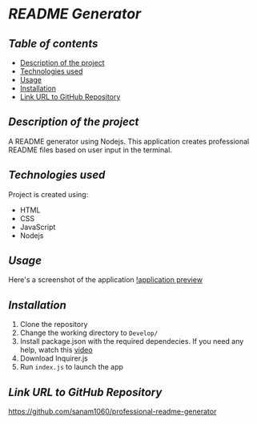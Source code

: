 # **_README Generator_**

## **_Table of contents_**
* [Description of the project](#description-of-the-project)
* [Technologies used](#technologies-used)
* [Usage](#usage)
* [Installation](#installation)
* [Link URL to GitHub Repository](#link-URL-to-GitHub-repository)

## **_Description of the project_**
A README generator using Nodejs. This application creates professional README files based on user input in the terminal.

## **_Technologies used_**
Project is created using:
* HTML
* CSS
* JavaScript
* Nodejs

## **_Usage_**
Here's a screenshot of the application
[!application preview](./images/preview.png)

## **_Installation_**
1. Clone the repository
2. Change the working directory to ```Develop/```
3. Install package.json with the required dependecies. If you need any help, watch this [video](https://heynode.com/tutorial/create-packagejson-file/#:~:text=The%20easiest%20way%20to%20create,file%20in%20the%20current%20directory.)
4. Download Inquirer.js
5. Run ```index.js``` to launch the app

## **_Link URL to GitHub Repository_**
https://github.com/sanam1060/professional-readme-generator